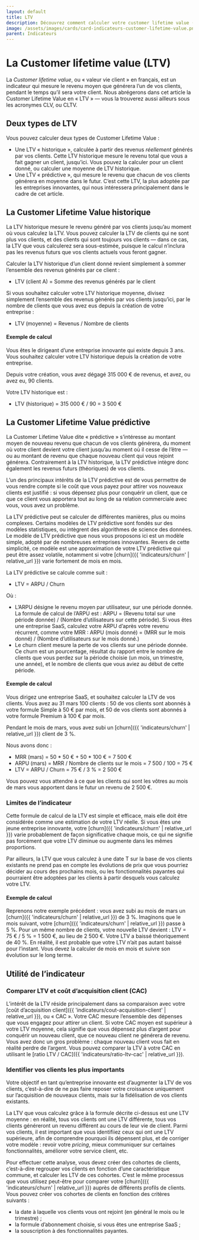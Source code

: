 ```yaml
---
layout: default
title: LTV
description: Découvrez comment calculer votre customer lifetime value (LTV).
image: /assets/images/cards/card-indicateurs-customer-lifetime-value.png
parent: Indicateurs
---
```


# La Customer lifetime value (LTV)

La _Customer lifetime value_, ou « valeur vie client » en français, est un indicateur qui mesure le revenu moyen que générera l’un de vos clients, pendant le temps qu’il sera votre client. Nous abrégerons dans cet article la Customer Lifetime Value en « LTV » — vous la trouverez aussi ailleurs sous les acronymes CLV, ou CLTV.

## Deux types de LTV

Vous pouvez calculer deux types de Customer Lifetime Value :

- Une LTV « historique », calculée à partir des revenus _réellement_ générés par vos clients. Cette LTV historique mesure le revenu total que vous a fait gagner un client, jusqu’ici. Vous pouvez la calculer pour un client donné, ou calculer une moyenne de LTV historique.
- Une LTV « prédictive », qui mesure le revenu que chacun de vos clients générera en moyenne dans le futur. C’est cette LTV, la plus adoptée par les entreprises innovantes, qui nous intéressera principalement dans le cadre de cet article.

## La Customer Lifetime Value historique

La LTV historique mesure le revenu généré par vos clients jusqu’au moment où vous calculez la LTV. Vous pouvez calculer la LTV de clients qui ne sont plus vos clients, et des clients qui sont toujours vos clients — dans ce cas, la LTV que vous calculerez sera sous-estimée, puisque le calcul n’inclura pas les revenus futurs que vos clients actuels vous feront gagner.

Calculer la LTV historique d’un client donné revient simplement à sommer l’ensemble des revenus générés par ce client :

- LTV (client A) = Somme des revenus générés par le client

Si vous souhaitez calculer votre LTV historique moyenne, divisez simplement l’ensemble des revenus générés par vos clients jusqu’ici, par le nombre de clients que vous avez eus depuis la création de votre entreprise :

- LTV (moyenne) = Revenus / Nombre de clients

#### Exemple de calcul

Vous êtes le dirigeant d’une entreprise innovante qui existe depuis 3 ans. Vous souhaitez calculer votre LTV historique depuis la création de votre entreprise.

Depuis votre création, vous avez dégagé 315 000 € de revenus, et avez, ou avez eu, 90 clients.

Votre LTV historique est :

- LTV (historique) = 315 000 € / 90 = 3 500 €

## La Customer Lifetime Value prédictive

La Customer Lifetime Value dite « prédictive » s’intéresse au montant moyen de nouveau revenu que chacun de vos clients générera, du moment où votre client devient votre client jusqu’au moment où il cesse de l’être — ou au montant de revenu que chaque nouveau client qui vous rejoint générera. Contrairement à la LTV historique, la LTV prédictive intègre donc également les revenus futurs (théoriques) de vos clients.

L’un des principaux intérêts de la LTV prédictive est de vous permettre de vous rendre compte si le coût que vous payez pour attirer vos nouveaux clients est justifié : si vous dépensez plus pour conquérir un client, que ce que ce client vous apportera tout au long de sa relation commerciale avec vous, vous avez un problème.

La LTV prédictive peut se calculer de différentes manières, plus ou moins complexes. Certains modèles de LTV prédictive sont fondés sur des modèles statistiques, ou intègrent des algorithmes de science des données. Le modèle de LTV prédictive que nous vous proposons ici est un modèle simple, adopté par de nombreuses entreprises innovantes. Revers de cette simplicité, ce modèle est une approximation de votre LTV prédictive qui peut être assez volatile, notamment si votre [churn]({{ 'indicateurs/churn' | relative_url }}) varie fortement de mois en mois.

La LTV prédictive se calcule comme suit :

- LTV = ARPU / Churn

Où :

- L’ARPU désigne le revenu moyen par utilisateur, sur une période donnée. La formule de calcul de l’ARPU est : ARPU = (Revenu total sur une période donnée) / (Nombre d’utilisateurs sur cette période). Si vous êtes une entreprise SaaS, calculez votre ARPU d’après votre revenu récurrent, comme votre MRR : ARPU (mois donné) = (MRR sur le mois donné) / (Nombre d’utilisateurs sur le mois donné.)
- Le churn client mesure la perte de vos clients sur une période donnée. Ce churn est un pourcentage, résultat du rapport entre le nombre de clients que vous perdez sur la période choisie (un mois, un trimestre, une année), et le nombre de clients que vous aviez au début de cette période.

#### Exemple de calcul

Vous dirigez une entreprise SaaS, et souhaitez calculer la LTV de vos clients. Vous avez au 31 mars 100 clients : 50 de vos clients sont abonnés à votre formule Simple à 50 € par mois, et 50 de vos clients sont abonnés à votre formule Premium à 100 € par mois.

Pendant le mois de mars, vous avez subi un [churn]({{ 'indicateurs/churn' | relative_url }}) client de 3 %.

Nous avons donc :

- MRR (mars) = 50 \* 50 € + 50 \* 100 € = 7 500 €
- ARPU (mars) = MRR / Nombre de clients sur le mois = 7 500 / 100 = 75 €
- LTV = ARPU / Churn = 75 € / 3 % = 2 500 €

Vous pouvez vous attendre à ce que les clients qui sont les vôtres au mois de mars vous apportent dans le futur un revenu de 2 500 €.

### Limites de l’indicateur

Cette formule de calcul de la LTV est simple et efficace, mais elle doit être considérée comme une estimation de votre LTV réelle. Si vous êtes une jeune entreprise innovante, votre [churn]({{ 'indicateurs/churn' | relative_url }}) varie probablement de façon significative chaque mois, ce qui ne signifie pas forcément que votre LTV diminue ou augmente dans les mêmes proportions.

Par ailleurs, la LTV que vous calculez à une date T sur la base de vos clients existants ne prend pas en compte les évolutions de prix que vous pourriez décider au cours des prochains mois, ou les fonctionnalités payantes qui pourraient être adoptées par les clients à partir desquels vous calculez votre LTV.

#### Exemple de calcul

Reprenons notre exemple précédent : vous avez subi au mois de mars un [churn]({{ 'indicateurs/churn' | relative_url }}) de 3 %. Imaginons que le mois suivant, votre [churn]({{ 'indicateurs/churn' | relative_url }}) passe à 5 %. Pour un même nombre de clients, votre nouvelle LTV devient : LTV = 75 € / 5 % = 1 500 €, au lieu de 2 500 €. Votre LTV a baissé théoriquement de 40 %. En réalité, il est probable que votre LTV n’ait pas autant baissé pour l’instant. Vous devez la calculer de mois en mois et suivre son évolution sur le long terme.

## Utilité de l’indicateur

### Comparer LTV et coût d’acquisition client (CAC)

L’intérêt de la LTV réside principalement dans sa comparaison avec votre [coût d’acquisition client]({{ 'indicateurs/cout-acquisition-client' | relative_url }}), ou « CAC ». Votre CAC mesure l’ensemble des dépenses que vous engagez pour attirer un client. Si votre CAC moyen est supérieur à votre LTV moyenne, cela signifie que vous dépensez plus d’argent pour conquérir un nouveau client, que ce nouveau client ne générera de revenu. Vous avez donc un gros problème : chaque nouveau client vous fait en réalité perdre de l’argent. Vous pouvez comparer la LTV à votre CAC en utilisant le [ratio LTV / CAC]({{ 'indicateurs/ratio-ltv-cac' | relative_url }}).

### Identifier vos clients les plus importants

Votre objectif en tant qu’entreprise innovante est d’augmenter la LTV de vos clients, c’est-à-dire de ne pas faire reposer votre croissance uniquement sur l’acquisition de nouveaux clients, mais sur la fidélisation de vos clients existants.

La LTV que vous calculez grâce à la formule décrite ci-dessus est une LTV moyenne : en réalité, tous vos clients ont une LTV différente, tous vos clients généreront un revenu différent au cours de leur vie de client. Parmi vos clients, il est important que vous identifiiez ceux qui ont une LTV supérieure, afin de comprendre pourquoi ils dépensent plus, et de corriger votre modèle : revoir votre _pricing_, mieux communiquer sur certaines fonctionnalités, améliorer votre service client, etc.

Pour effectuer cette analyse, vous devez créer des cohortes de clients, c’est-à-dire regrouper vos clients en fonction d’une caractéristique commune, et calculer les LTV de ces cohortes. C’est le même processus que vous utilisez peut-être pour comparer votre [churn]({{ 'indicateurs/churn' | relative_url }}) auprès de différents profils de clients. Vous pouvez créer vos cohortes de clients en fonction des critères suivants :

- la date à laquelle vos clients vous ont rejoint (en général le mois ou le trimestre) ;
- la formule d’abonnement choisie, si vous êtes une entreprise SaaS ;
- la souscription à des fonctionnalités payantes.

